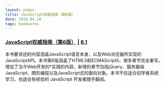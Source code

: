 ```yaml
---
layout: pages
title: JavaScript权威指南（第6版）
date: 2018.04.10
tags: bookworms
---
```


### [JavaScript权威指南（第6版）](https://github.com/oopstorm/oopstorm.github.io/issues/7) | [8.1](https://book.douban.com/subject/25863515/)

本书要讲述的内容涵盖JavaScript语言本身，以及Web浏览器所实现的JavaScriptAPI。本书第6版涵盖了HTML5和ECMAScript5，很多章节完全重写，增加了当今Web开发的*实践的内容，新增的章节包括jQuery、服务器端JavaScript、图形编程以及JavaScript式的面向对象。本书不仅适合初学者系统学习，也适合有经验的 JavaScript 开发者随手翻阅。
